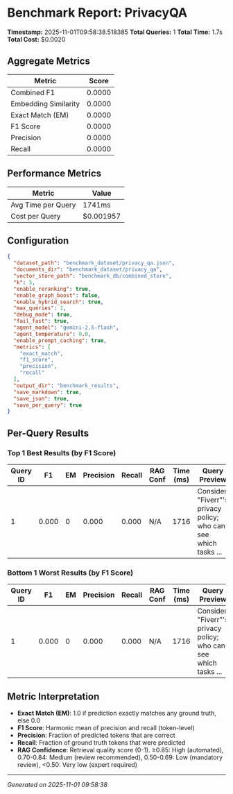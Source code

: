 # Benchmark Report: PrivacyQA

**Timestamp:** 2025-11-01T09:58:38.518385
**Total Queries:** 1
**Total Time:** 1.7s
**Total Cost:** $0.0020

## Aggregate Metrics

| Metric | Score |
|--------|-------|
| Combined F1 | 0.0000 |
| Embedding Similarity | 0.0000 |
| Exact Match (EM) | 0.0000 |
| F1 Score | 0.0000 |
| Precision | 0.0000 |
| Recall | 0.0000 |

## Performance Metrics

| Metric | Value |
|--------|-------|
| Avg Time per Query | 1741ms |
| Cost per Query | $0.001957 |

## Configuration

```json
{
  "dataset_path": "benchmark_dataset/privacy_qa.json",
  "documents_dir": "benchmark_dataset/privacy_qa",
  "vector_store_path": "benchmark_db/combined_store",
  "k": 5,
  "enable_reranking": true,
  "enable_graph_boost": false,
  "enable_hybrid_search": true,
  "max_queries": 1,
  "debug_mode": true,
  "fail_fast": true,
  "agent_model": "gemini-2.5-flash",
  "agent_temperature": 0.0,
  "enable_prompt_caching": true,
  "metrics": [
    "exact_match",
    "f1_score",
    "precision",
    "recall"
  ],
  "output_dir": "benchmark_results",
  "save_markdown": true,
  "save_json": true,
  "save_per_query": true
}
```

## Per-Query Results

### Top 1 Best Results (by F1 Score)

| Query ID | F1 | EM | Precision | Recall | RAG Conf | Time (ms) | Query Preview |
|----------|----|----|-----------|--------|----------|-----------|---------------|
| 1 | 0.000 | 0 | 0.000 | 0.000 | N/A | 1716 | Consider "Fiverr"'s privacy policy; who can see which tasks ... |

### Bottom 1 Worst Results (by F1 Score)

| Query ID | F1 | EM | Precision | Recall | RAG Conf | Time (ms) | Query Preview |
|----------|----|----|-----------|--------|----------|-----------|---------------|
| 1 | 0.000 | 0 | 0.000 | 0.000 | N/A | 1716 | Consider "Fiverr"'s privacy policy; who can see which tasks ... |

## Metric Interpretation

- **Exact Match (EM)**: 1.0 if prediction exactly matches any ground truth, else 0.0
- **F1 Score**: Harmonic mean of precision and recall (token-level)
- **Precision**: Fraction of predicted tokens that are correct
- **Recall**: Fraction of ground truth tokens that were predicted
- **RAG Confidence**: Retrieval quality score (0-1). ≥0.85: High (automated), 0.70-0.84: Medium (review recommended), 0.50-0.69: Low (mandatory review), <0.50: Very low (expert required)

---
*Generated on 2025-11-01 09:58:38*